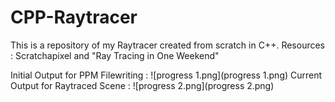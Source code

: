 # CPP-Raytracer
This is a repository of my Raytracer created from scratch in C++. Resources : Scratchapixel and "Ray Tracing in One Weekend"

Initial Output for PPM Filewriting :
![progress 1.png](progress 1.png)
Current Output for Raytraced Scene :
![progress 2.png](progress 2.png)
